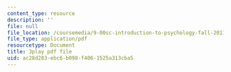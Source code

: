 ```yaml
---
content_type: resource
description: ''
file: null
file_location: /coursemedia/9-00sc-introduction-to-psychology-fall-2011/ac28d283ebc6b098f4061525a313cba5_lBU64nfe8nM.pdf
file_type: application/pdf
resourcetype: Document
title: 3play pdf file
uid: ac28d283-ebc6-b098-f406-1525a313cba5
---
```

